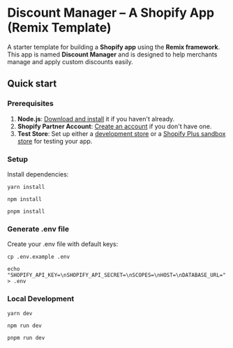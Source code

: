 # Discount Manager – A Shopify App (Remix Template)

A starter template for building a **Shopify app** using the **Remix framework**. This app is named **Discount Manager** and is designed to help merchants manage and apply custom discounts easily.

## Quick start

### Prerequisites

1. **Node.js**: [Download and install](https://nodejs.org/en/download/) it if you haven't already.
2. **Shopify Partner Account**: [Create an account](https://partners.shopify.com/signup) if you don't have one.
3. **Test Store**: Set up either a [development store](https://help.shopify.com/en/partners/dashboard/development-stores#create-a-development-store) or a [Shopify Plus sandbox store](https://help.shopify.com/en/partners/dashboard/managing-stores/plus-sandbox-store) for testing your app.

### Setup

Install dependencies:


```shell
yarn install
```

```shell
npm install
```

```shell
pnpm install
```

### Generate .env file

Create your .env file with default keys:

```shell
cp .env.example .env
```
```shell
echo "SHOPIFY_API_KEY=\nSHOPIFY_API_SECRET=\nSCOPES=\nHOST=\nDATABASE_URL=" > .env
```

### Local Development

```shell
yarn dev
```

```shell
npm run dev
```

```shell
pnpm run dev
```